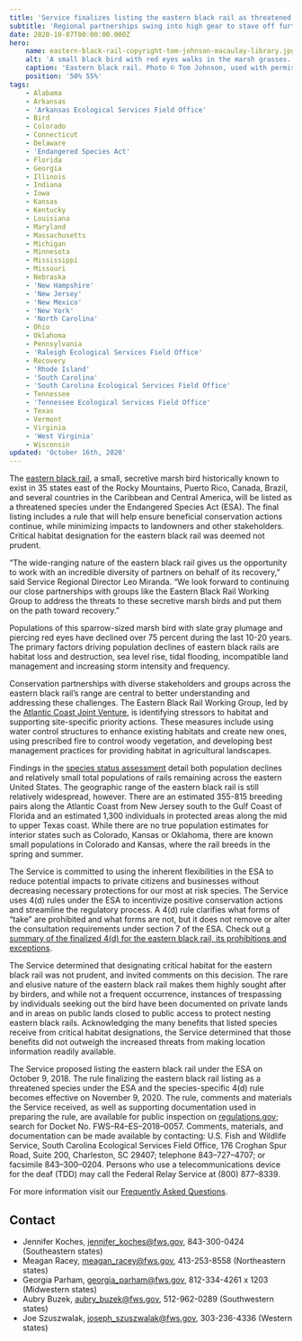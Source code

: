 ```yaml
---
title: 'Service finalizes listing the eastern black rail as threatened under the Endangered Species Act'
subtitle: 'Regional partnerships swing into high gear to stave off further losses and protect vital habitats across rail’s range'
date: 2020-10-07T00:00:00.000Z
hero:
    name: eastern-black-rail-copyright-tom-johnson-macaulay-library.jpg
    alt: 'A small black bird with red eyes walks in the marsh grasses.'
    caption: 'Eastern black rail. Photo © Tom Johnson, used with permission, The Macaulay Library at the Cornell Lab of Ornithology.'
    position: '50% 55%'
tags:
    - Alabama
    - Arkansas
    - 'Arkansas Ecological Services Field Office'
    - Bird
    - Colorado
    - Connecticut
    - Delaware
    - 'Endangered Species Act'
    - Florida
    - Georgia
    - Illinois
    - Indiana
    - Iowa
    - Kansas
    - Kentucky
    - Louisiana
    - Maryland
    - Massachusetts
    - Michigan
    - Minnesota
    - Mississippi
    - Missouri
    - Nebraska
    - 'New Hampshire'
    - 'New Jersey'
    - 'New Mexico'
    - 'New York'
    - 'North Carolina'
    - Ohio
    - Oklahoma
    - Pennsylvania
    - 'Raleigh Ecological Services Field Office'
    - Recovery
    - 'Rhode Island'
    - 'South Carolina'
    - 'South Carolina Ecological Services Field Office'
    - Tennessee
    - 'Tennessee Ecological Services Field Office'
    - Texas
    - Vermont
    - Virginia
    - 'West Virginia'
    - Wisconsin
updated: 'October 16th, 2020'
---
```


The [eastern black rail](/wildlife/birds/eastern-black-rail), a small, secretive marsh bird historically known to exist in 35 states east of the Rocky Mountains, Puerto Rico, Canada, Brazil, and several countries in the Caribbean and Central America, will be listed as a threatened species under the Endangered Species Act (ESA). The final listing includes a rule that will help ensure beneficial conservation actions continue, while minimizing impacts to landowners and other stakeholders. Critical habitat designation for the eastern black rail was deemed not prudent.

“The wide-ranging nature of the eastern black rail gives us the opportunity to work with an incredible diversity of partners on behalf of its recovery,” said Service Regional Director Leo Miranda. “We look forward to continuing our close partnerships with groups like the Eastern Black Rail Working Group to address the threats to these secretive marsh birds and put them on the path toward recovery.”

Populations of this sparrow-sized marsh bird with slate gray plumage and piercing red eyes have declined over 75 percent during the last 10-20 years. The primary factors driving population declines of eastern black rails are habitat loss and destruction, sea level rise, tidal flooding, incompatible land management and increasing storm intensity and frequency.

Conservation partnerships with diverse stakeholders and groups across the eastern black rail’s range are central to better understanding and addressing these challenges. The Eastern Black Rail Working Group, led by the [Atlantic Coast Joint Venture](https://acjv.org/black-rail/), is identifying stressors to habitat and supporting site-specific priority actions. These measures include using water control structures to enhance existing habitats and create new ones, using prescribed fire to control woody vegetation, and developing best management practices for providing habitat in agricultural landscapes.

Findings in the [species status assessment](https://ecos.fws.gov/ServCat/Reference/Profile/124443) detail both population declines and relatively small total populations of rails remaining across the eastern United States. The geographic range of the eastern black rail is still relatively widespread, however. There are an estimated 355-815 breeding pairs along the Atlantic Coast from New Jersey south to the Gulf Coast of Florida and an estimated 1,300 individuals in protected areas along the mid to upper Texas coast. While there are no true population estimates for interior states such as Colorado, Kansas or Oklahoma, there are known small populations in Colorado and Kansas, where the rail breeds in the spring and summer.

The Service is committed to using the inherent flexibilities in the ESA to reduce potential impacts to private citizens and businesses without decreasing necessary protections for our most at risk species. The Service uses 4(d) rules under the ESA to incentivize positive conservation actions and streamline the regulatory process. A 4(d) rule clarifies what forms of “take” are prohibited and what forms are not, but it does not remove or alter the consultation requirements under section 7 of the ESA. Check out [a summary of the finalized 4(d) for the eastern black rail, its prohibitions and exceptions](/faq/eastern-black-rail-final-4d-rule/).

The Service determined that designating critical habitat for the eastern black rail was not prudent, and invited comments on this decision. The rare and elusive nature of the eastern black rail makes them highly sought after by birders, and while not a frequent occurrence, instances of trespassing by individuals seeking out the bird have been documented on private lands and in areas on public lands closed to public access to protect nesting eastern black rails. Acknowledging the many benefits that listed species receive from critical habitat designations, the Service determined that those benefits did not outweigh the increased threats from making location information readily available.

The Service proposed listing the eastern black rail under the ESA on October 9, 2018. The rule finalizing the eastern black rail listing as a threatened species under the ESA and the species-specific 4(d) rule becomes effective on November 9, 2020. The rule, comments and materials the Service received, as well as supporting documentation used in preparing the rule, are available for public inspection on [regulations.gov](https://www.regulations.gov); search for Docket No. FWS–R4–ES–2018–0057. Comments, materials, and documentation can be made available by contacting:  U.S. Fish and Wildlife Service, South Carolina Ecological Services Field Office, 176 Croghan Spur Road, Suite 200, Charleston, SC 29407; telephone 843–727–4707; or facsimile 843–300–0204. Persons who use a telecommunications device for the deaf (TDD) may call the Federal Relay Service at (800) 877–8339.

For more information visit our [Frequently Asked Questions](/faq/eastern-black-rail-final-listing-as-a-threatened-species/).

## Contact

- Jennifer Koches, jennifer_koches@fws.gov, 843-300-0424 (Southeastern states)
- Meagan Racey, meagan_racey@fws.gov, 413-253-8558 (Northeastern states)
- Georgia Parham, georgia_parham@fws.gov, 812-334-4261 x 1203 (Midwestern states)
- Aubry Buzek, aubry_buzek@fws.gov, 512-962-0289 (Southwestern states)
- Joe Szuszwalak, joseph_szuszwalak@fws.gov, 303-236-4336 (Western states)
